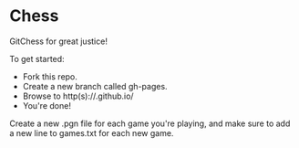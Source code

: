 # Chess
GitChess for great justice!

To get started:
- Fork this repo.
- Create a new branch called gh-pages.
- Browse to http(s)://<username>.github.io/<forkname>
- You're done!

Create a new .pgn file for each game you're playing, and make sure to add a new line to games.txt for each new game.
